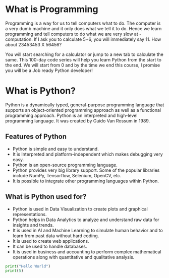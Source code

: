 

# What is Programming

Programming is a way for us to tell computers what to do. The computer is a very dumb machine and it only does what we tell it to do. Hence we learn programming and tell computers to do what we are very slow at - computation. If I ask you to calculate 5+6, you will immediately say 11. How about 23453453 X 56456?

You will start searching for a calculator or jump to a new tab to calculate the same. This 100-day code series will help you learn Python from the start to the end. We will start from 0 and by the time we end this course, I promise you will be a Job ready Python developer!

# What is Python?

Python is a dynamically typed, general-purpose programming language that supports an object-oriented programming approach as well as a functional programming approach.
Python is an interpreted and high-level programming language.
It was created by Guido Van Rossum in 1989.

## Features of Python

- Python is simple and easy to understand.
- It is Interpreted and platform-independent which makes debugging very easy.
- Python is an open-source programming language.
- Python provides very big library support. Some of the popular libraries include NumPy, Tensorflow, Selenium, OpenCV, etc.
- It is possible to integrate other programming languages within Python.

## What is Python used for?

- Python is used in Data Visualization to create plots and graphical representations.
- Python helps in Data Analytics to analyze and understand raw data for insights and trends.
- It is used in AI and Machine Learning to simulate human behavior and to learn from past data without hard coding.
- It is used to create web applications.
- It can be used to handle databases.
- It is used in business and accounting to perform complex mathematical operations along with quantitative and qualitative analysis.

```python
print("Hello World")
print(5)
```
